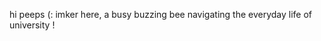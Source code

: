 hi peeps (: imker here, a busy buzzing bee navigating the everyday life of university !

<!---
1imker/1imker is a ✨ special ✨ repository because its `README.md` (this file) appears on your GitHub profile.
You can click the Preview link to take a look at your changes.
--->
